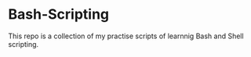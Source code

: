 # Bash-Scripting

This repo is a collection of my practise scripts of learnnig Bash and Shell scripting.
